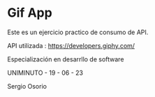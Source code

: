 # Gif App

Este es un ejercicio practico de consumo de API.

API utilizada : https://developers.giphy.com/

Especialización en desarrllo de software

UNIMINUTO  - 19 - 06 - 23

Sergio Osorio
